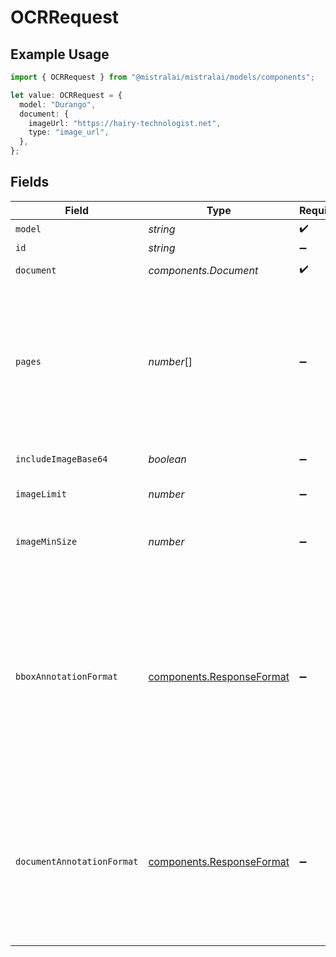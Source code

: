 # OCRRequest

## Example Usage

```typescript
import { OCRRequest } from "@mistralai/mistralai/models/components";

let value: OCRRequest = {
  model: "Durango",
  document: {
    imageUrl: "https://hairy-technologist.net",
    type: "image_url",
  },
};
```

## Fields

| Field                                                                                                                                                      | Type                                                                                                                                                       | Required                                                                                                                                                   | Description                                                                                                                                                |
| ---------------------------------------------------------------------------------------------------------------------------------------------------------- | ---------------------------------------------------------------------------------------------------------------------------------------------------------- | ---------------------------------------------------------------------------------------------------------------------------------------------------------- | ---------------------------------------------------------------------------------------------------------------------------------------------------------- |
| `model`                                                                                                                                                    | *string*                                                                                                                                                   | :heavy_check_mark:                                                                                                                                         | N/A                                                                                                                                                        |
| `id`                                                                                                                                                       | *string*                                                                                                                                                   | :heavy_minus_sign:                                                                                                                                         | N/A                                                                                                                                                        |
| `document`                                                                                                                                                 | *components.Document*                                                                                                                                      | :heavy_check_mark:                                                                                                                                         | Document to run OCR on                                                                                                                                     |
| `pages`                                                                                                                                                    | *number*[]                                                                                                                                                 | :heavy_minus_sign:                                                                                                                                         | Specific pages user wants to process in various formats: single number, range, or list of both. Starts from 0                                              |
| `includeImageBase64`                                                                                                                                       | *boolean*                                                                                                                                                  | :heavy_minus_sign:                                                                                                                                         | Include image URLs in response                                                                                                                             |
| `imageLimit`                                                                                                                                               | *number*                                                                                                                                                   | :heavy_minus_sign:                                                                                                                                         | Max images to extract                                                                                                                                      |
| `imageMinSize`                                                                                                                                             | *number*                                                                                                                                                   | :heavy_minus_sign:                                                                                                                                         | Minimum height and width of image to extract                                                                                                               |
| `bboxAnnotationFormat`                                                                                                                                     | [components.ResponseFormat](../../models/components/responseformat.md)                                                                                     | :heavy_minus_sign:                                                                                                                                         | Structured output class for extracting useful information from each extracted bounding box / image from document. Only json_schema is valid for this field |
| `documentAnnotationFormat`                                                                                                                                 | [components.ResponseFormat](../../models/components/responseformat.md)                                                                                     | :heavy_minus_sign:                                                                                                                                         | Structured output class for extracting useful information from the entire document. Only json_schema is valid for this field                               |